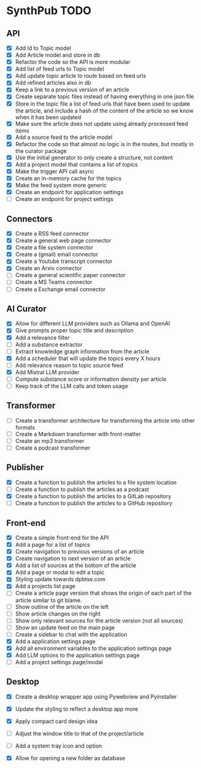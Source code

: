 # SynthPub TODO

## API

- [x] Add Id to Topic model
- [x] Add Article model and store in db
- [x] Refactor the code so the API is more modular
- [x] Add list of feed urls to Topic model
- [x] Add update topic article to route based on feed urls
- [x] Add refined articles also in db
- [x] Keep a link to a previous version of an article
- [x] Create separate topic files instead of having everything in one json file
- [x] Store in the topic file a list of feed urls that have been used to update the article, and include a hash of the content of the article so we know when it has been updated
- [x] Make sure the article does not update using already processed feed items
- [x] Add a source feed to the article model
- [x] Refactor the code so that almost no logic is in the routes, but mostly in the curator package
- [x] Use the initial generator to only create a structure, not content
- [x] Add a project model that contains a list of topics
- [x] Make the trigger API call async
- [x] Create an in-memory cache for the topics
- [x] Make the feed system more generic
- [x] Create an endpoint for application settings
- [ ] Create an endpoint for project settings

## Connectors

- [x] Create a RSS feed connector
- [x] Create a general web page connector
- [x] Create a file system connector
- [x] Create a (gmail) email connector
- [x] Create a Youtube transcript connector
- [x] Create an Arxiv connector
- [ ] Create a general scientific paper connector
- [ ] Create a MS Teams connector
- [ ] Create a Exchange email connector

## AI Curator

- [x] Allow for different LLM providers such as Ollama and OpenAI
- [x] Give prompts proper topic title and description
- [x] Add a relevance filter
- [ ] Add a substance extractor
- [ ] Extract knowledge graph information from the article
- [x] Add a scheduler that will update the topics every X hours
- [ ] Add relevance reason to topic source feed
- [x] Add Mistral LLM provider
- [ ] Compute substance score or information density per article
- [ ] Keep track of the LLM calls and token usage

## Transformer

- [ ] Create a transformer architecture for transforming the article into other formats
- [ ] Create a Markdown transformer with front-matter
- [ ] Create an mp3 transformer
- [ ] Create a podcast transformer

## Publisher

- [x] Create a function to publish the articles to a file system location
- [ ] Create a function to publish the articles as a podcast
- [x] Create a function to publish the articles to a GitLab repository
- [ ] Create a function to publish the articles to a GitHub repository

## Front-end

- [x] Create a simple front-end for the API
- [x] Add a page for a list of topics
- [x] Create navigation to previous versions of an article
- [x] Create navigation to next version of an article
- [x] Add a list of sources at the bottom of the article
- [x] Add a page or modal to edit a topic
- [x] Styling update towards dpbtse.com
- [x] Add a projects list page
- [ ] Create a article page version that shows the origin of each part of the article similar to git blame.
- [ ] Show outline of the article on the left
- [ ] Show article changes on the right
- [ ] Show only relevant sources for the article version (not all sources)
- [ ] Show an update feed on the main page
- [ ] Create a sidebar to chat with the application
- [x] Add a application settings page
- [x] Add all environment variables to the application settings page
- [x] Add LLM options to the application settings page
- [ ] Add a project settings page/modal

## Desktop

- [x] Create a desktop wrapper app using Pywebview and Pyinstaller
- [x] Update the styling to reflect a desktop app more
- [x] Apply compact card design idea
- [ ] Adjust the window title to that of the project/article
- [ ] Add a system tray icon and option
- [x] Allow for opening a new folder as database

